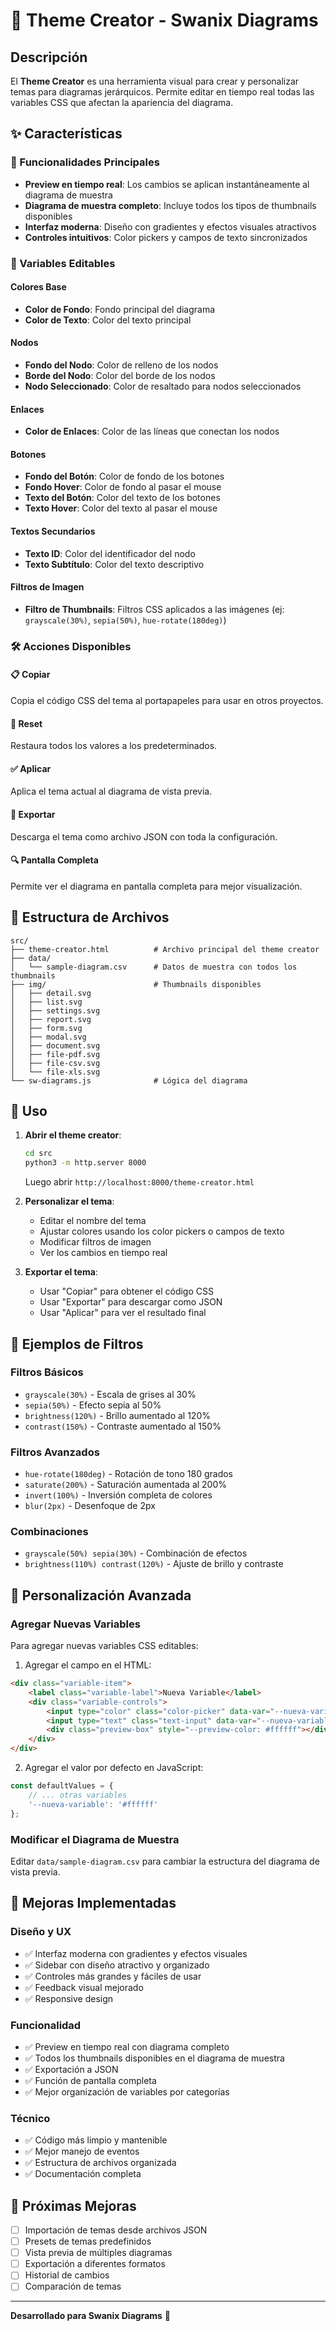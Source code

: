 # 🎨 Theme Creator - Swanix Diagrams

## Descripción

El **Theme Creator** es una herramienta visual para crear y personalizar temas para diagramas jerárquicos. Permite editar en tiempo real todas las variables CSS que afectan la apariencia del diagrama.

## ✨ Características

### 🎯 Funcionalidades Principales
- **Preview en tiempo real**: Los cambios se aplican instantáneamente al diagrama de muestra
- **Diagrama de muestra completo**: Incluye todos los tipos de thumbnails disponibles
- **Interfaz moderna**: Diseño con gradientes y efectos visuales atractivos
- **Controles intuitivos**: Color pickers y campos de texto sincronizados

### 🎨 Variables Editables

#### Colores Base
- **Color de Fondo**: Fondo principal del diagrama
- **Color de Texto**: Color del texto principal

#### Nodos
- **Fondo del Nodo**: Color de relleno de los nodos
- **Borde del Nodo**: Color del borde de los nodos
- **Nodo Seleccionado**: Color de resaltado para nodos seleccionados

#### Enlaces
- **Color de Enlaces**: Color de las líneas que conectan los nodos

#### Botones
- **Fondo del Botón**: Color de fondo de los botones
- **Fondo Hover**: Color de fondo al pasar el mouse
- **Texto del Botón**: Color del texto de los botones
- **Texto Hover**: Color del texto al pasar el mouse

#### Textos Secundarios
- **Texto ID**: Color del identificador del nodo
- **Texto Subtítulo**: Color del texto descriptivo

#### Filtros de Imagen
- **Filtro de Thumbnails**: Filtros CSS aplicados a las imágenes (ej: `grayscale(30%)`, `sepia(50%)`, `hue-rotate(180deg)`)

### 🛠️ Acciones Disponibles

#### 📋 Copiar
Copia el código CSS del tema al portapapeles para usar en otros proyectos.

#### 🔄 Reset
Restaura todos los valores a los predeterminados.

#### ✅ Aplicar
Aplica el tema actual al diagrama de vista previa.

#### 💾 Exportar
Descarga el tema como archivo JSON con toda la configuración.

#### 🔍 Pantalla Completa
Permite ver el diagrama en pantalla completa para mejor visualización.

## 📁 Estructura de Archivos

```
src/
├── theme-creator.html          # Archivo principal del theme creator
├── data/
│   └── sample-diagram.csv      # Datos de muestra con todos los thumbnails
├── img/                        # Thumbnails disponibles
│   ├── detail.svg
│   ├── list.svg
│   ├── settings.svg
│   ├── report.svg
│   ├── form.svg
│   ├── modal.svg
│   ├── document.svg
│   ├── file-pdf.svg
│   ├── file-csv.svg
│   └── file-xls.svg
└── sw-diagrams.js              # Lógica del diagrama
```

## 🚀 Uso

1. **Abrir el theme creator**:
   ```bash
   cd src
   python3 -m http.server 8000
   ```
   Luego abrir `http://localhost:8000/theme-creator.html`

2. **Personalizar el tema**:
   - Editar el nombre del tema
   - Ajustar colores usando los color pickers o campos de texto
   - Modificar filtros de imagen
   - Ver los cambios en tiempo real

3. **Exportar el tema**:
   - Usar "Copiar" para obtener el código CSS
   - Usar "Exportar" para descargar como JSON
   - Usar "Aplicar" para ver el resultado final

## 🎨 Ejemplos de Filtros

### Filtros Básicos
- `grayscale(30%)` - Escala de grises al 30%
- `sepia(50%)` - Efecto sepia al 50%
- `brightness(120%)` - Brillo aumentado al 120%
- `contrast(150%)` - Contraste aumentado al 150%

### Filtros Avanzados
- `hue-rotate(180deg)` - Rotación de tono 180 grados
- `saturate(200%)` - Saturación aumentada al 200%
- `invert(100%)` - Inversión completa de colores
- `blur(2px)` - Desenfoque de 2px

### Combinaciones
- `grayscale(50%) sepia(30%)` - Combinación de efectos
- `brightness(110%) contrast(120%)` - Ajuste de brillo y contraste

## 🔧 Personalización Avanzada

### Agregar Nuevas Variables
Para agregar nuevas variables CSS editables:

1. Agregar el campo en el HTML:
```html
<div class="variable-item">
    <label class="variable-label">Nueva Variable</label>
    <div class="variable-controls">
        <input type="color" class="color-picker" data-var="--nueva-variable" value="#ffffff">
        <input type="text" class="text-input" data-var="--nueva-variable" value="#ffffff">
        <div class="preview-box" style="--preview-color: #ffffff"></div>
    </div>
</div>
```

2. Agregar el valor por defecto en JavaScript:
```javascript
const defaultValues = {
    // ... otras variables
    '--nueva-variable': '#ffffff'
};
```

### Modificar el Diagrama de Muestra
Editar `data/sample-diagram.csv` para cambiar la estructura del diagrama de vista previa.

## 🎯 Mejoras Implementadas

### Diseño y UX
- ✅ Interfaz moderna con gradientes y efectos visuales
- ✅ Sidebar con diseño atractivo y organizado
- ✅ Controles más grandes y fáciles de usar
- ✅ Feedback visual mejorado
- ✅ Responsive design

### Funcionalidad
- ✅ Preview en tiempo real con diagrama completo
- ✅ Todos los thumbnails disponibles en el diagrama de muestra
- ✅ Exportación a JSON
- ✅ Función de pantalla completa
- ✅ Mejor organización de variables por categorías

### Técnico
- ✅ Código más limpio y mantenible
- ✅ Mejor manejo de eventos
- ✅ Estructura de archivos organizada
- ✅ Documentación completa

## 🔮 Próximas Mejoras

- [ ] Importación de temas desde archivos JSON
- [ ] Presets de temas predefinidos
- [ ] Vista previa de múltiples diagramas
- [ ] Exportación a diferentes formatos
- [ ] Historial de cambios
- [ ] Comparación de temas

---

**Desarrollado para Swanix Diagrams** 🚀 